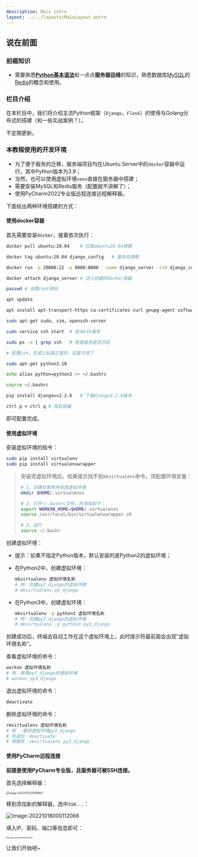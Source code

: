 ```yaml
---
description: Docs intro
layout: ../../layouts/MainLayout.astro
---
```


## 说在前面

### 前缀知识

+ 需要熟悉[**Python基本语法**](https://docs.drshw.tech/pb/introduction/)和一点点**服务器运维**的知识，熟悉数据库[MySQL](https://docs.drshw.tech/pw/spider/06/#%E5%85%B3%E7%B3%BB%E5%9E%8B%E6%95%B0%E6%8D%AE%E5%BA%93%E5%AD%98%E5%82%A8)的[Redis](https://docs.drshw.tech/pw/extra_2/)的概念和使用。

### 栏目介绍

在本栏目中，我们将介绍主流Python框架（`Django`、`Flask`）的使用与Golang分布式的搭建（和一些实战案例？）。

不定期更新。

### 本教程使用的开发环境

+ 为了便于服务的迁移，服务端项目均在Ubuntu Server中的`docker`容器中运行，其中Python版本为3.9；
+ 当然，也可以使用虚拟环境`venv`直接在服务器中搭建；
+ 需要安装MySQL和Redis服务（配置就不讲解了）；
+ 使用PyCharm2022专业版远程连接远程解释器。

下面给出两种环境搭建的方式：

#### 使用docker容器

首先需要安装`docker`，接着依次执行：

```bash
docker pull ubuntu:20.04	# 拉取ubuntu20.04镜像

docker tag ubuntu:20.04 django_config	# 重命名镜像

docker run -p 20000:22 -p 8000:8000 --name django_server -itd django_config	# 创建并运行镜像，端口在服务器安全组（防火墙）中开放

docker attach django_server	# 进入创建的docker容器

passwd # 设置root密码

apt update

apt install apt-transport-https ca-certificates curl gnupg-agent software-properties-common # 换源，下载基本命令

sudo apt-get sudo, vim, openssh-server

sudo service ssh start	# 启动ssh服务

sudo ps -e | grep ssh	# 检查服务是否开启

# 配置ssh，生成公私钥之类的，这里不讲了

sudo apt-get python3.10

echo alias python=python3 >> ~/.bashrc

source ~/.bashrc

pip install django==2.2.6	# 下载django2.2.6版本

ctrl p + ctrl q # 挂起容器
```

即可配置完成。

#### 使用虚拟环境

安装虚拟环境的指令：

```bash
sudo pip install virtualenv
sudo pip install virtualenvwrapper
```

> 安装完虚拟环境后，如果提示找不到`mkvirtualenv`命令，须配置环境变量：
>
> ```bash
> # 1、创建目录用来存放虚拟环境
> mkdir $HOME/.virtualenvs
> 
> # 2、打开~/.bashrc文件，并添加如下：
> export WORKON_HOME=$HOME/.virtualenvs
> source /usr/local/bin/virtualenvwrapper.sh
> 
> # 3、运行
> source ~/.bashr
> ```

创建虚拟环境：

- 提示：如果不指定Python版本，默认安装的是Python2的虚拟环境；

- 在Python2中，创建虚拟环境：

  ```bash
  mkvirtualenv 虚拟环境名称
  # 例：创建py2_django的虚拟环境
  # mkvirtualenv py_django
  ```

- 在Python3中，创建虚拟环境：

  ```bash
  mkvirtualenv -p python3 虚拟环境名称
  # 例：创建py3_django的虚拟环境
  # mkvirtualenv -p python3 py3_django
  ```

创建成功后，终端会自动工作在这个虚拟环境上，此时提示符最前面会出现“虚拟环境名称”。

查看虚拟环境的命令：

```bash
workon 虚拟环境名称
# 例：使用py3_django的虚拟环境
# workon py3_django
```

退出虚拟环境的命令：

```bash
deactivate
```

删除虚拟环境的命令：

```bash
rmvirtualenv 虚拟环境名称
# 例 ：删除虚拟环境py3_django
# 先退出：deactivate
# 再删除：rmvirtualenv py3_django
```

#### 使用PyCharm远程连接

**前提是使用PyCharm专业版，且服务器可被SSH连接。**

首先选择解释器：

<img src="https://images.drshw.tech/images/notes/image-20221017235556851.png" alt="image-20221017235556851" style="zoom:50%;" />

移到添加新的解释器，选中`SSH...`：

![image-20221018000112066](https://images.drshw.tech/images/notes/image-20221018000112066.png)

填入IP、密码、端口等信息即可：

<img src="https://images.drshw.tech/images/notes/image-20221018000242928.png" alt="image-20221018000242928" style="zoom: 35%;" />

让我们开始吧~